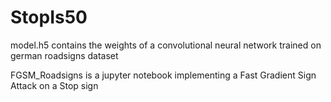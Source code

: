 # StopIs50

model.h5 contains the weights of a convolutional neural network trained on german roadsigns dataset

FGSM_Roadsigns is a jupyter notebook implementing a Fast Gradient Sign Attack on a Stop sign
